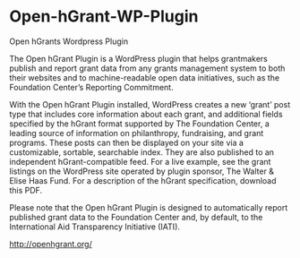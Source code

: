 # Open-hGrant-WP-Plugin
Open hGrants Wordpress Plugin

The Open hGrant Plugin is a WordPress plugin that helps grantmakers publish and report grant data from any grants management system to both their websites and to machine-readable open data initiatives, such as the Foundation Center’s Reporting Commitment.

With the Open hGrant Plugin installed, WordPress  creates a new ‘grant’ post type that includes core information about each grant, and additional fields specified by the hGrant format supported by The Foundation Center, a leading source of information on philanthropy, fundraising, and grant programs. These posts can then be displayed on your site via a customizable, sortable, searchable index. They are also published to an independent hGrant-compatible feed. For a live example, see the grant listings on the WordPress site operated by plugin sponsor, The Walter & Elise Haas Fund. For a description of the hGrant specification, download this PDF.

Please note that the Open hGrant Plugin is designed to automatically report published grant data to the Foundation Center and, by default, to the International Aid Transparency Initiative (IATI).

http://openhgrant.org/
